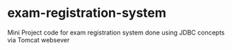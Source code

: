 # exam-registration-system
Mini Project code for exam registration system done using JDBC concepts via Tomcat websever
